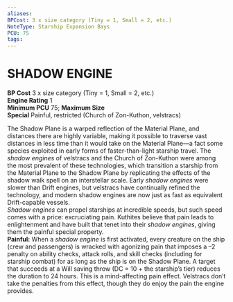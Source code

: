 ```yaml
---
aliases: 
BPCost: 3 x size category (Tiny = 1, Small = 2, etc.)  
NoteType: Starship Expansion Bays
PCU: 75
tags: 
---
```

# SHADOW ENGINE
**BP Cost** 3 x size category (Tiny = 1, Small = 2, etc.)  
**Engine Rating** 1  
**Minimum PCU** 75; **Maximum Size**  
**Special** Painful, restricted (Church of Zon-Kuthon, velstracs)  
  
The Shadow Plane is a warped reflection of the Material Plane, and distances there are highly variable, making it possible to traverse vast distances in less time than it would take on the Material Plane—a fact some species exploited in early forms of faster-than-light starship travel. The _shadow engines_ of velstracs and the Church of Zon-Kuthon were among the most prevalent of these technologies, which transition a starship from the Material Plane to the Shadow Plane by replicating the effects of the shadow walk spell on an interstellar scale. Early _shadow engines_ were slower than Drift engines, but velstracs have continually refined the technology, and modern shadow engines are now just as fast as equivalent Drift-capable vessels.  
_Shadow engines_ can propel starships at incredible speeds, but such speed comes with a price: excruciating pain. Kuthites believe that pain leads to enlightenment and have built that tenet into their _shadow engines_, giving them the painful special property.  
**Painful:** When a _shadow engine_ is first activated, every creature on the ship (crew and passengers) is wracked with agonizing pain that imposes a –2 penalty on ability checks, attack rolls, and skill checks (including for starship combat) for as long as the ship is on the Shadow Plane. A target that succeeds at a Will saving throw (DC = 10 + the starship’s tier) reduces the duration to 24 hours. This is a mind-affecting pain effect. Velstracs don’t take the penalties from this effect, though they do enjoy the pain the engine provides.